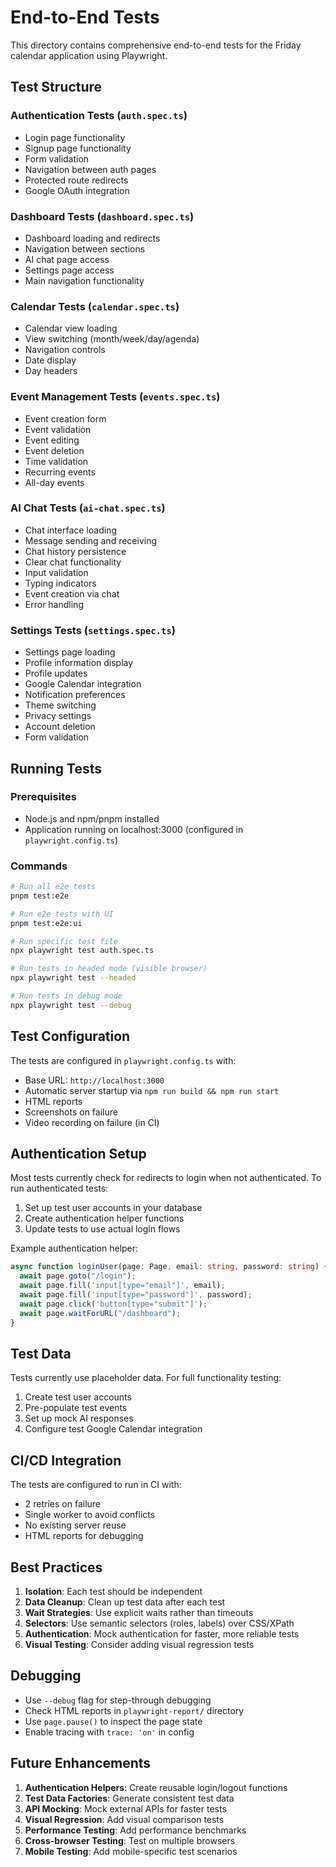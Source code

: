 # End-to-End Tests

This directory contains comprehensive end-to-end tests for the Friday calendar application using Playwright.

## Test Structure

### Authentication Tests (`auth.spec.ts`)

- Login page functionality
- Signup page functionality
- Form validation
- Navigation between auth pages
- Protected route redirects
- Google OAuth integration

### Dashboard Tests (`dashboard.spec.ts`)

- Dashboard loading and redirects
- Navigation between sections
- AI chat page access
- Settings page access
- Main navigation functionality

### Calendar Tests (`calendar.spec.ts`)

- Calendar view loading
- View switching (month/week/day/agenda)
- Navigation controls
- Date display
- Day headers

### Event Management Tests (`events.spec.ts`)

- Event creation form
- Event validation
- Event editing
- Event deletion
- Time validation
- Recurring events
- All-day events

### AI Chat Tests (`ai-chat.spec.ts`)

- Chat interface loading
- Message sending and receiving
- Chat history persistence
- Clear chat functionality
- Input validation
- Typing indicators
- Event creation via chat
- Error handling

### Settings Tests (`settings.spec.ts`)

- Settings page loading
- Profile information display
- Profile updates
- Google Calendar integration
- Notification preferences
- Theme switching
- Privacy settings
- Account deletion
- Form validation

## Running Tests

### Prerequisites

- Node.js and npm/pnpm installed
- Application running on localhost:3000 (configured in `playwright.config.ts`)

### Commands

```bash
# Run all e2e tests
pnpm test:e2e

# Run e2e tests with UI
pnpm test:e2e:ui

# Run specific test file
npx playwright test auth.spec.ts

# Run tests in headed mode (visible browser)
npx playwright test --headed

# Run tests in debug mode
npx playwright test --debug
```

## Test Configuration

The tests are configured in `playwright.config.ts` with:

- Base URL: `http://localhost:3000`
- Automatic server startup via `npm run build && npm run start`
- HTML reports
- Screenshots on failure
- Video recording on failure (in CI)

## Authentication Setup

Most tests currently check for redirects to login when not authenticated. To run authenticated tests:

1. Set up test user accounts in your database
2. Create authentication helper functions
3. Update tests to use actual login flows

Example authentication helper:

```typescript
async function loginUser(page: Page, email: string, password: string) {
  await page.goto("/login");
  await page.fill('input[type="email"]', email);
  await page.fill('input[type="password"]', password);
  await page.click('button[type="submit"]');
  await page.waitForURL("/dashboard");
}
```

## Test Data

Tests currently use placeholder data. For full functionality testing:

1. Create test user accounts
2. Pre-populate test events
3. Set up mock AI responses
4. Configure test Google Calendar integration

## CI/CD Integration

The tests are configured to run in CI with:

- 2 retries on failure
- Single worker to avoid conflicts
- No existing server reuse
- HTML reports for debugging

## Best Practices

1. **Isolation**: Each test should be independent
2. **Data Cleanup**: Clean up test data after each test
3. **Wait Strategies**: Use explicit waits rather than timeouts
4. **Selectors**: Use semantic selectors (roles, labels) over CSS/XPath
5. **Authentication**: Mock authentication for faster, more reliable tests
6. **Visual Testing**: Consider adding visual regression tests

## Debugging

- Use `--debug` flag for step-through debugging
- Check HTML reports in `playwright-report/` directory
- Use `page.pause()` to inspect the page state
- Enable tracing with `trace: 'on'` in config

## Future Enhancements

1. **Authentication Helpers**: Create reusable login/logout functions
2. **Test Data Factories**: Generate consistent test data
3. **API Mocking**: Mock external APIs for faster tests
4. **Visual Regression**: Add visual comparison tests
5. **Performance Testing**: Add performance benchmarks
6. **Cross-browser Testing**: Test on multiple browsers
7. **Mobile Testing**: Add mobile-specific test scenarios
